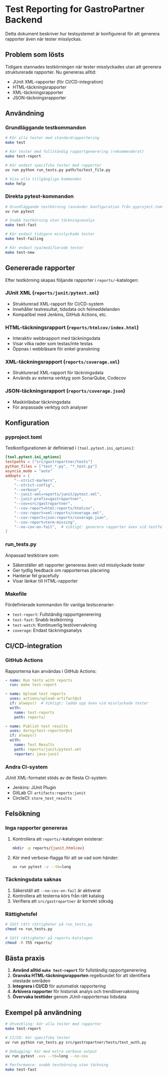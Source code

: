 # Test Reporting for GastroPartner Backend

Detta dokument beskriver hur testsystemet är konfigurerat för att generera rapporter även när tester misslyckas.

## Problem som lösts

Tidigare stannades testkörningen när tester misslyckades utan att generera strukturerade rapporter. Nu genereras alltid:
- JUnit XML-rapporter (för CI/CD-integration)
- HTML-täckningsrapporter 
- XML-täckningsrapporter
- JSON-täckningsrapporter

## Användning

### Grundläggande testkommandon

```bash
# Kör alla tester med standardrapportering
make test

# Kör tester med fullständig rapportgenerering (rekommenderat)
make test-report

# Kör endast specifika tester med rapporter
uv run python run_tests.py path/to/test_file.py

# Visa alla tillgängliga kommandon
make help
```

### Direkta pytest-kommandon

```bash
# Grundläggande testkörning (använder konfiguration från pyproject.toml)
uv run pytest

# Snabb testkörning utan täckningsanalys
make test-fast

# Kör endast tidigare misslyckade tester
make test-failing

# Kör endast nya/modifierade tester
make test-new
```

## Genererade rapporter

Efter testkörning skapas följande rapporter i `reports/`-katalogen:

### JUnit XML (`reports/junit/pytest.xml`)
- Strukturerad XML-rapport för CI/CD-system
- Innehåller testresultat, tidsdata och felmeddelanden
- Kompatibel med Jenkins, GitHub Actions, etc.

### HTML-täckningsrapport (`reports/htmlcov/index.html`)
- Interaktiv webbrapport med täckningsdata
- Visar vilka rader som testas/inte testas
- Öppnas i webbläsare för enkel granskning

### XML-täckningsrapport (`reports/coverage.xml`)
- Strukturerad XML-rapport för täckningsdata
- Används av externa verktyg som SonarQube, Codecov

### JSON-täckningsrapport (`reports/coverage.json`)
- Maskinläsbar täckningsdata
- För anpassade verktyg och analyser

## Konfiguration

### pyproject.toml

Testkonfigurationen är definierad i `[tool.pytest.ini_options]`:

```toml
[tool.pytest.ini_options]
testpaths = ["src/gastropartner/tests"]
python_files = ["test_*.py", "*_test.py"]
asyncio_mode = "auto"
addopts = [
    "--strict-markers",
    "--strict-config", 
    "--verbose",
    "--junit-xml=reports/junit/pytest.xml",
    "--junit-prefix=gastropartner",
    "--cov=src/gastropartner",
    "--cov-report=html:reports/htmlcov",
    "--cov-report=xml:reports/coverage.xml",
    "--cov-report=json:reports/coverage.json", 
    "--cov-report=term-missing",
    "--no-cov-on-fail",  # Viktigt: generera rapporter även vid testfel
]
```

### run_tests.py

Anpassad testkörare som:
- Säkerställer att rapporter genereras även vid misslyckade tester
- Ger tydlig feedback om rapporternas placering
- Hanterar fel gracefully
- Visar länkar till HTML-rapporter

### Makefile

Fördefinierade kommandon för vanliga testscenarier:
- `test-report`: Fullständig rapportgenerering
- `test-fast`: Snabb testkörning
- `test-watch`: Kontinuerlig testövervakning
- `coverage`: Endast täckningsanalys

## CI/CD-integration

### GitHub Actions

Rapporterna kan användas i GitHub Actions:

```yaml
- name: Run tests with reports
  run: make test-report

- name: Upload test reports
  uses: actions/upload-artifact@v3
  if: always()  # Viktigt: ladda upp även vid misslyckade tester
  with:
    name: test-reports
    path: reports/

- name: Publish test results
  uses: dorny/test-reporter@v1
  if: always()
  with:
    name: Test Results
    path: reports/junit/pytest.xml
    reporter: java-junit
```

### Andra CI-system

JUnit XML-formatet stöds av de flesta CI-system:
- Jenkins: JUnit Plugin
- GitLab CI: `artifacts:reports:junit`
- CircleCI: `store_test_results`

## Felsökning

### Inga rapporter genereras

1. Kontrollera att `reports/`-katalogen existerar:
   ```bash
   mkdir -p reports/{junit,htmlcov}
   ```

2. Kör med verbose-flagga för att se vad som händer:
   ```bash
   uv run pytest -v --tb=long
   ```

### Täckningsdata saknas

1. Säkerställ att `--no-cov-on-fail` är aktiverat
2. Kontrollera att testerna körs från rätt katalog
3. Verifiera att `src/gastropartner` är korrekt sökväg

### Rättighetsfel

```bash
# Sätt rätt rättigheter på run_tests.py
chmod +x run_tests.py

# Sätt rättigheter på reports-katalogen
chmod -R 755 reports/
```

## Bästa praxis

1. **Använd alltid `make test-report`** för fullständig rapportgenerering
2. **Granska HTML-täckningsrapporten** regelbundet för att identifiera otestade områden
3. **Integrera i CI/CD** för automatisk rapportering
4. **Arkivera rapporter** för historisk analys och trendövervakning
5. **Övervaka testtider** genom JUnit-rapporternas tidsdata

## Exempel på användning

```bash
# Utveckling: kör alla tester med rapporter
make test-report

# CI/CD: kör specifika tester
uv run python run_tests.py src/gastropartner/tests/test_auth.py

# Debugging: kör med extra verbose output
uv run pytest -vvv --tb=long --no-cov

# Performance: snabb testkörning utan täckning
make test-fast
```